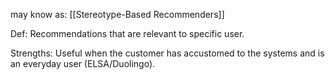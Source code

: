 may know as: [[Stereotype-Based Recommenders]]

Def: Recommendations that are relevant to specific user.

Strengths: Useful when the customer has accustomed to the systems and is an everyday user (ELSA/Duolingo).
